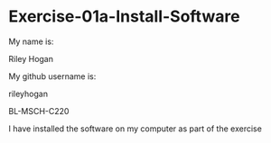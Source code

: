 # Exercise-01a-Install-Software
My name is:

Riley Hogan

My github username is:

rileyhogan

BL-MSCH-C220

I have installed the software on my computer as part of the exercise

